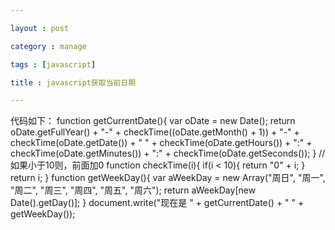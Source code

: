 ```yaml
---

layout : post

category : manage

tags : [javascript]

title : javascript获取当前日期

---
```

代码如下：
	function getCurrentDate(){ 
		var oDate = new Date(); 
		return oDate.getFullYear() + "-" + 
		checkTime((oDate.getMonth() + 1)) + "-" + 
		checkTime(oDate.getDate()) + " " + 
		checkTime(oDate.getHours()) + ":" + 
		checkTime(oDate.getMinutes()) + ":" + 
		checkTime(oDate.getSeconds()); 
	} 
	//如果小于10则，前面加0 
	function checkTime(i){ 
		if(i &lt; 10){ 
		return "0" + i; 
		} 
		return i; 
	}
	function getWeekDay(){ 
		var aWeekDay = new Array("周日", "周一", "周二", "周三", "周四", "周五", "周六"); 
		return aWeekDay[new Date().getDay()]; 
	}
	document.write("现在是 " + getCurrentDate() + " " + getWeekDay()); 
	</pre>
